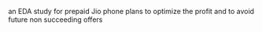 an EDA study for prepaid Jio phone plans to optimize the profit and to avoid future non succeeding offers
